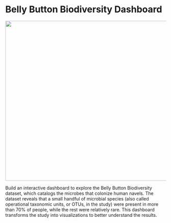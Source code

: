 # Belly Button Biodiversity Dashboard

<img src= "http://robdunnlab.com/wp-content/uploads/microbes-sem.jpg" width="1000" height="500">

Build an interactive dashboard to explore the Belly Button Biodiversity dataset, which catalogs the microbes that colonize human navels. The dataset reveals that a small handful of microbial species (also called operational taxonomic units, or OTUs, in the study) were present in more than 70% of people, while the rest were relatively rare. This dashboard transforms the study into visualizations to better understand the results.
